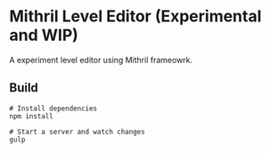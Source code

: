 # Mithril Level Editor (Experimental and WIP)

A experiment level editor using Mithril frameowrk.

## Build

```shell
# Install dependencies
npm install

# Start a server and watch changes
gulp
```
